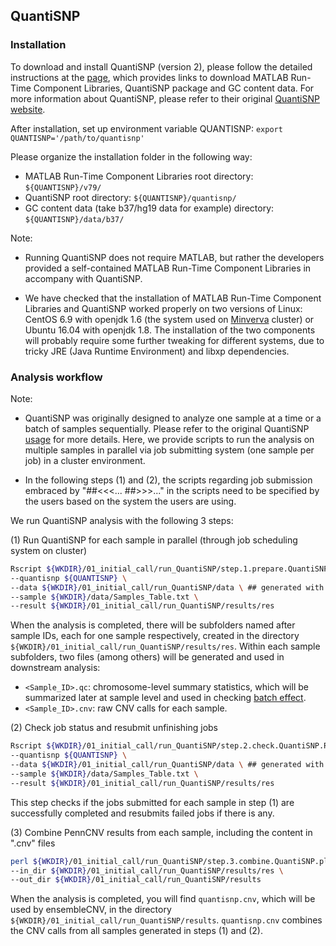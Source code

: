## QuantiSNP

### Installation

To download and install QuantiSNP (version 2), please follow the detailed instructions at the [page](https://sites.google.com/site/quantisnp/downloads), which provides links to download MATLAB Run-Time Component Libraries, QuantiSNP package and GC content data. For more information about QuantiSNP, please refer to their original [QuantiSNP website](https://sites.google.com/site/quantisnp/home).

After installation, set up environment variable QUANTISNP: `export QUANTISNP='/path/to/quantisnp'`

Please organize the installation folder in the following way:

- MATLAB Run-Time Component Libraries root directory: `${QUANTISNP}/v79/`
- QuantiSNP root directory: `${QUANTISNP}/quantisnp/`
- GC content data (take b37/hg19 data for example) directory: `${QUANTISNP}/data/b37/`

Note:

- Running QuantiSNP does not require MATLAB, but rather the developers provided a self-contained MATLAB Run-Time Component Libraries in accompany with QuantiSNP.

- We have checked that the installation of MATLAB Run-Time Component Libraries and QuantiSNP worked properly on two versions of Linux: CentOS 6.9 with openjdk 1.6 (the system used on [Minverva](https://hpc.mssm.edu/) cluster) or Ubuntu 16.04 with openjdk 1.8. The installation of the two components will probably require some further tweaking for different systems, due to tricky JRE (Java Runtime Environment) and libxp dependencies.

### Analysis workflow

Note: 

- QuantiSNP was originally designed to analyze one sample at a time or a batch of samples sequentially. Please refer to the original QuantiSNP [usage](https://sites.google.com/site/quantisnp/howto) for more details. Here, we provide scripts to run the analysis on multiple samples in parallel via job submitting system (one sample per job) in a cluster environment. 

- In the following steps (1) and (2), the scripts regarding job submission embraced by "##<<<... ##>>>..." in the scripts need to be specified by the users based on the system the users are using.

We run QuantiSNP analysis with the following 3 steps:

(1) Run QuantiSNP for each sample in parallel (through job scheduling system on cluster)
```sh
Rscript ${WKDIR}/01_initial_call/run_QuantiSNP/step.1.prepare.QuantiSNP.R \
--quantisnp ${QUANTISNP} \
--data ${WKDIR}/01_initial_call/run_QuantiSNP/data \ ## generated with finalreport_to_QuantiSNP.pl
--sample ${WKDIR}/data/Samples_Table.txt \
--result ${WKDIR}/01_initial_call/run_QuantiSNP/results/res
```
When the analysis is completed, there will be subfolders named after sample IDs, each for one sample respectively, created in the directory `${WKDIR}/01_initial_call/run_QuantiSNP/results/res`. Within each sample subfolders, two files (among others) will be generated and used in downstream analysis:
- `<Sample_ID>.qc`: chromosome-level summary statistics, which will be summarized later at sample level and used in checking [batch effect](https://github.com/HaoKeLab/ensembleCNV#pca-on-summary-statistics). 
- `<Sample_ID>.cnv`: raw CNV calls for each sample.

(2) Check job status and resubmit unfinishing jobs
```sh
Rscript ${WKDIR}/01_initial_call/run_QuantiSNP/step.2.check.QuantiSNP.R \
--quantisnp ${QUANTISNP} \
--data ${WKDIR}/01_initial_call/run_QuantiSNP/data \ ## generated with finalreport_to_QuantiSNP.pl
--sample ${WKDIR}/data/Samples_Table.txt \
--result ${WKDIR}/01_initial_call/run_QuantiSNP/results/res
```
This step checks if the jobs submitted for each sample in step (1) are successfully completed and resubmits failed jobs if there is any.

(3) Combine PennCNV results from each sample, including the content in ".cnv" files
```sh
perl ${WKDIR}/01_initial_call/run_QuantiSNP/step.3.combine.QuantiSNP.pl \
--in_dir ${WKDIR}/01_initial_call/run_QuantiSNP/results/res \
--out_dir ${WKDIR}/01_initial_call/run_QuantiSNP/results
```
When the analysis is completed, you will find `quantisnp.cnv`, which will be used by ensembleCNV, in the directory `${WKDIR}/01_initial_call/run_QuantiSNP/results`. `quantisnp.cnv` combines the CNV calls from all samples generated in steps (1) and (2).
